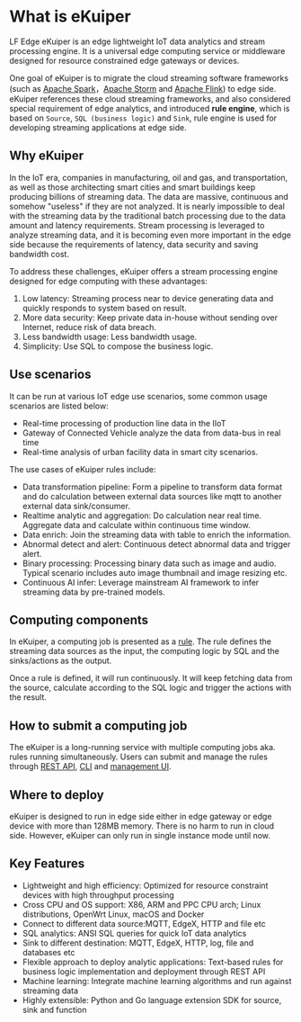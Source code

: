 # What is eKuiper

LF Edge eKuiper is an edge lightweight IoT data analytics and stream processing engine. It is a universal edge computing service or middleware designed for resource constrained edge gateways or devices. 

One goal of eKuiper is to migrate the cloud streaming software frameworks (such as [Apache Spark](https://spark.apache.org)，[Apache Storm](https://storm.apache.org) and [Apache Flink](https://flink.apache.org)) to edge side.  eKuiper references these cloud streaming frameworks, and also considered special requirement of edge analytics, and introduced **rule engine**, which is based on ``Source``, ``SQL (business logic)`` and ``Sink``, rule engine is used for developing streaming applications at edge side.

## Why eKuiper

In the IoT era, companies in manufacturing, oil and gas, and transportation, as well as those architecting smart cities and smart buildings keep producing billions of streaming data. The data are massive, continuous and somehow "useless" if they are not analyzed. It is nearly impossible to deal with the streaming data by the traditional batch processing due to the data amount and latency requirements. Stream processing is leveraged to analyze streaming data, and it is becoming even more important in the edge side because the requirements of latency, data security and saving bandwidth cost.

To address these challenges, eKuiper offers a stream processing engine designed for edge computing with these advantages:

1. Low latency: Streaming process near to device generating data and quickly responds to system based on result.
2. More data security: Keep private data in-house without sending over Internet, reduce risk of data breach.
3. Less bandwidth usage: Less bandwidth usage.
4. Simplicity: Use SQL to compose the business logic.

## Use scenarios

It can be run at various IoT edge use scenarios, some common usage scenarios are listed below:

- Real-time processing of production line data in the IIoT
- Gateway of Connected Vehicle analyze the data from data-bus in real time
- Real-time analysis of urban facility data in smart city scenarios. 

The use cases of eKuiper rules include:

- Data transformation pipeline: Form a pipeline to transform data format and do calculation between external data sources like mqtt to another external data sink/consumer.
- Realtime analytic and aggregation: Do calculation near real time. Aggregate data and calculate within continuous time window.
- Data enrich: Join the streaming data with table to enrich the information.
- Abnormal detect and alert: Continuous detect abnormal data and trigger alert.
- Binary processing: Processing binary data such as image and audio. Typical scenario includes auto image thumbnail and image resizing etc.
- Continuous AI infer: Leverage mainstream AI framework to infer streaming data by pre-trained models.

## Computing components

In eKuiper, a computing job is presented as a [rule](rules.md). The rule defines the streaming data sources as the input, the computing logic by SQL and the sinks/actions as the output. 

Once a rule is defined, it will run continuously. It will keep fetching data from the source, calculate according to the SQL logic and trigger the actions with the result. 

## How to submit a computing job

The eKuiper is a long-running service with multiple computing jobs aka. rules running simultaneously. Users can submit and manage the rules through [REST API](../api/restapi/overview.md), [CLI](../api/cli/overview.md) and [management UI](../operation/manager-ui/overview.md).

## Where to deploy

eKuiper is designed to run in edge side either in edge gateway or edge device with more than 128MB memory. There is no harm to run in cloud side. However, eKuiper can only run in single instance mode until now.

## Key Features

- Lightweight and high efficiency: Optimized for resource constraint devices with high throughput processing
- Cross CPU and OS support: X86, ARM and PPC CPU arch; Linux distributions, OpenWrt Linux, macOS and Docker
- Connect to different data source:MQTT, EdgeX, HTTP and file etc
- SQL analytics: ANSI SQL queries for quick IoT data analytics
- Sink to different destination: MQTT, EdgeX, HTTP, log, file and databases etc
- Flexible approach to deploy analytic applications: Text-based rules for business logic implementation and deployment through REST API
- Machine learning: Integrate machine learning algorithms and run against streaming data
- Highly extensible: Python and Go language extension SDK for source, sink and function